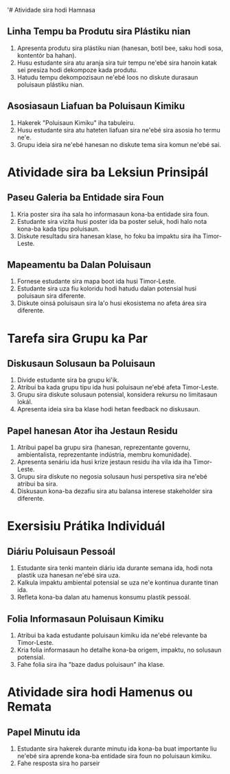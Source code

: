 '# Atividade sira hodi Hamnasa

## Linha Tempu ba Produtu sira Plástiku nian
1. Apresenta produtu sira plástiku nian (hanesan, botil bee, saku hodi sosa, kontentór ba hahan).
2. Husu estudante sira atu aranja sira tuir tempu ne'ebé sira hanoin katak sei presiza hodi dekompoze kada produtu.
3. Hatudu tempu dekompozisaun ne'ebé loos no diskute durasaun poluisaun plástiku nian.

## Asosiasaun Liafuan ba Poluisaun Kimiku
1. Hakerek "Poluisaun Kimiku" iha tabuleiru.
2. Husu estudante sira atu hateten liafuan sira ne'ebé sira asosia ho termu ne'e.
3. Grupu ideia sira ne'ebé hanesan no diskute tema sira komun ne'ebé sai.

# Atividade sira ba Leksiun Prinsipál

## Paseu Galeria ba Entidade sira Foun
1. Kria poster sira iha sala ho informasaun kona-ba entidade sira foun.
2. Estudante sira vizita husi poster ida ba poster seluk, hodi halo nota kona-ba kada tipu poluisaun.
3. Diskute resultadu sira hanesan klase, ho foku ba impaktu sira iha Timor-Leste.

## Mapeamentu ba Dalan Poluisaun
1. Fornese estudante sira mapa boot ida husi Timor-Leste.
2. Estudante sira uza fiu koloridu hodi hatudu dalan potensial husi poluisaun sira diferente.
3. Diskute oinsá poluisaun sira la'o husi ekosistema no afeta área sira diferente.

# Tarefa sira Grupu ka Par

## Diskusaun Solusaun ba Poluisaun
1. Divide estudante sira ba grupu ki'ik.
2. Atribui ba kada grupu tipu ida husi poluisaun ne'ebé afeta Timor-Leste.
3. Grupu sira diskute solusaun potensial, konsidera rekursu no limitasaun lokál.
4. Apresenta ideia sira ba klase hodi hetan feedback no diskusaun.

## Papel hanesan Ator iha Jestaun Residu
1. Atribui papel ba grupu sira (hanesan, reprezentante governu, ambientalista, reprezentante indústria, membru komunidade).
2. Apresenta senáriu ida husi krize jestaun residu iha vila ida iha Timor-Leste.
3. Grupu sira diskute no negosia solusaun husi perspetiva sira ne'ebé atribui ba sira.
4. Diskusaun kona-ba dezafiu sira atu balansa interese stakeholder sira diferente.

# Exersisiu Prátika Individuál

## Diáriu Poluisaun Pessoál
1. Estudante sira tenki mantein diáriu ida durante semana ida, hodi nota plastik uza hanesan ne'ebé sira uza.
2. Kalkula impaktu ambiental potensial se uza ne'e kontinua durante tinan ida.
3. Refleta kona-ba dalan atu hamenus konsumu plastik pessoál.

## Folia Informasaun Poluisaun Kimiku
1. Atribui ba kada estudante poluisaun kimiku ida ne'ebé relevante ba Timor-Leste.
2. Kria folia informasaun ho detalhe kona-ba origem, impaktu, no solusaun potensial.
3. Fahe folia sira iha "baze dadus poluisaun" iha klase.

# Atividade sira hodi Hamenus ou Remata

## Papel Minutu ida
1. Estudante sira hakerek durante minutu ida kona-ba buat importante liu ne'ebé sira aprende kona-ba entidade sira foun no poluisaun kimiku.
2. Fahe resposta sira ho parseir